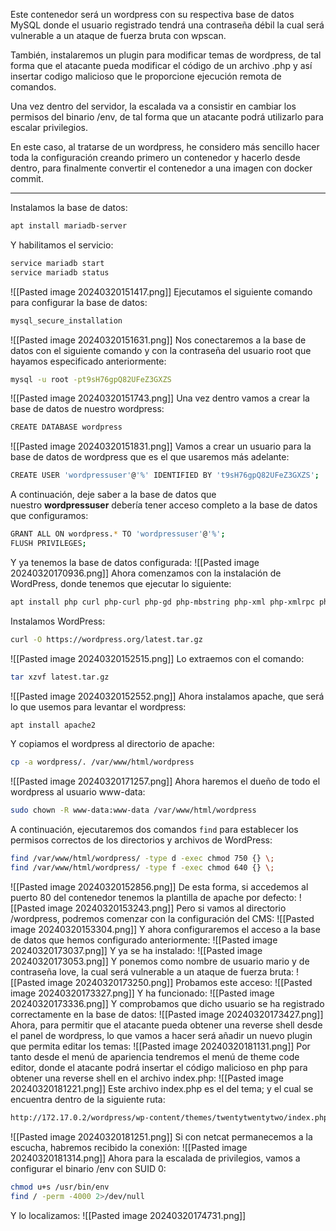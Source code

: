 Este contenedor será un wordpress con su respectiva base de datos MySQL donde el usuario registrado tendrá una contraseña débil la cual será vulnerable a un ataque de fuerza bruta con wpscan.

También, instalaremos un plugin para modificar temas de wordpress, de tal forma que el atacante pueda modificar el código de un archivo .php y así insertar codigo malicioso que le proporcione ejecución remota de comandos.

Una vez dentro del servidor, la escalada va a consistir en cambiar los permisos del binario /env, de tal forma que un atacante podrá utilizarlo para escalar privilegios.

En este caso, al tratarse de un wordpress, he considero más sencillo hacer toda la configuración creando primero un contenedor y hacerlo desde dentro, para finalmente convertir el contenedor a una imagen con docker commit.

---

Instalamos la base de datos:
```bash
apt install mariadb-server
```
Y habilitamos el servicio:
```bash
service mariadb start
service mariadb status
```
![[Pasted image 20240320151417.png]]
Ejecutamos el siguiente comando para configurar la base de datos:
```bash
mysql_secure_installation
```
![[Pasted image 20240320151631.png]]
Nos conectaremos a la base de datos con el siguiente comando y con la contraseña del usuario root que hayamos especificado anteriormente:
```bash
mysql -u root -pt9sH76gpQ82UFeZ3GXZS
```
![[Pasted image 20240320151743.png]]
Una vez dentro vamos a crear la base de datos de nuestro wordpress:
```bash
CREATE DATABASE wordpress
```
![[Pasted image 20240320151831.png]]
Vamos a crear un usuario para la base de datos de wordpress que es el que usaremos más adelante:
```bash
CREATE USER 'wordpressuser'@'%' IDENTIFIED BY 't9sH76gpQ82UFeZ3GXZS';
```
A continuación, deje saber a la base de datos que nuestro **wordpressuser** debería tener acceso completo a la base de datos que configuramos:
```bash
GRANT ALL ON wordpress.* TO 'wordpressuser'@'%';
FLUSH PRIVILEGES;
```
Y ya tenemos la base de datos configurada:
![[Pasted image 20240320170936.png]]
Ahora comenzamos con la instalación de WordPress, donde tenemos que ejecutar lo siguiente:
```bash
apt install php curl php-curl php-gd php-mbstring php-xml php-xmlrpc php-soap php-intl php-zip apt php-mysql
```
Instalamos WordPress:
```bash
curl -O https://wordpress.org/latest.tar.gz
```
![[Pasted image 20240320152515.png]]
Lo extraemos con el comando:
```bash
tar xzvf latest.tar.gz
```
![[Pasted image 20240320152552.png]]
Ahora instalamos apache, que será lo que usemos para levantar el wordpress:
```bash
apt install apache2
```
Y copiamos el wordpress al directorio de apache:
```bash
cp -a wordpress/. /var/www/html/wordpress
```
![[Pasted image 20240320171257.png]]
Ahora haremos el dueño de todo el wordpress al usuario www-data:
```bash
sudo chown -R www-data:www-data /var/www/html/wordpress
```
A continuación, ejecutaremos dos comandos `find` para establecer los permisos correctos de los directorios y archivos de WordPress:
```bash
find /var/www/html/wordpress/ -type d -exec chmod 750 {} \;
find /var/www/html/wordpress/ -type f -exec chmod 640 {} \;
```
![[Pasted image 20240320152856.png]]
De esta forma, si accedemos al puerto 80 del contenedor tenemos la plantilla de apache por defecto:
![[Pasted image 20240320153243.png]]
Pero si vamos al directorio /wordpress, podremos comenzar con la configuración del CMS:
![[Pasted image 20240320153304.png]]
Y ahora configuraremos el acceso a la base de datos que hemos configurado anteriormente:
![[Pasted image 20240320173037.png]]
Y ya se ha instalado:
![[Pasted image 20240320173053.png]]
Y ponemos como nombre de usuario mario y de contraseña love, la cual será vulnerable a un ataque de fuerza bruta:
![[Pasted image 20240320173250.png]]
Probamos este acceso:
![[Pasted image 20240320173327.png]]
Y ha funcionado:
![[Pasted image 20240320173336.png]]
Y comprobamos que dicho usuario se ha registrado correctamente en la base de datos:
![[Pasted image 20240320173427.png]]
Ahora, para permitir que el atacante pueda obtener una reverse shell desde el panel de wordpress, lo que vamos a hacer será añadir un nuevo plugin que permita editar los temas:
![[Pasted image 20240320181131.png]]
Por tanto desde el menú de apariencia tendremos el menú de theme code editor, donde el atacante podrá insertar el código malicioso en php para obtener una reverse shell en el archivo index.php:
![[Pasted image 20240320181221.png]]
Este archivo index.php es el del tema; y el cual se encuentra dentro de la siguiente ruta:
```bash
http://172.17.0.2/wordpress/wp-content/themes/twentytwentytwo/index.php
```
![[Pasted image 20240320181251.png]]
Si con netcat permanecemos a la escucha, habremos recibido la conexión:
![[Pasted image 20240320181314.png]]
Ahora para la escalada de privilegios, vamos a configurar el binario /env con SUID 0:
```bash
chmod u+s /usr/bin/env
find / -perm -4000 2>/dev/null
```
Y lo localizamos:
![[Pasted image 20240320174731.png]]


